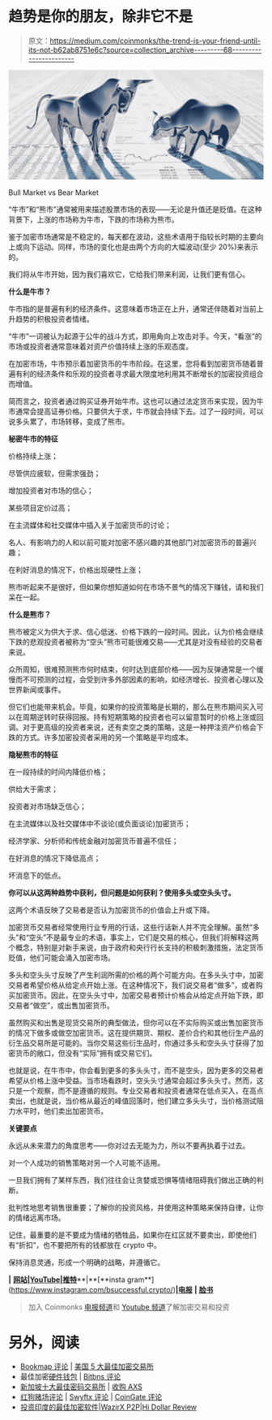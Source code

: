 # 趋势是你的朋友，除非它不是

> 原文：<https://medium.com/coinmonks/the-trend-is-your-friend-until-its-not-b62ab8751e6c?source=collection_archive---------68----------------------->

![](img/4d090b74f5e3fa75cb8402cd39d5cb18.png)

Bull Market vs Bear Market

“牛市”和“熊市”通常被用来描述股票市场的表现——无论是升值还是贬值。在这种背景下，上涨的市场称为牛市，下跌的市场称为熊市。

鉴于加密市场通常是不稳定的，每天都在波动，这些术语用于指较长时期的主要向上或向下运动。同样，市场的变化也是由两个方向的大幅波动(至少 20%)来表示的。

我们将从牛市开始，因为我们喜欢它，它给我们带来利润，让我们更有信心。

**什么是牛市？**

牛市指的是普遍有利的经济条件。这意味着市场正在上升，通常还伴随着对当前上升趋势的积极投资者情绪。

“牛市”一词被认为起源于公牛的战斗方式，即用角向上攻击对手。今天，“看涨”的市场或投资者通常意味着对资产价值持续上涨的乐观态度。

在加密市场，牛市预示着加密货币的牛市阶段。在这里，您将看到加密货币随着普遍有利的经济条件和乐观的投资者寻求最大限度地利用其不断增长的加密投资组合而增值。

简而言之，投资者通过购买证券开始牛市。这也可以通过法定货币来实现，因为牛市通常会提高证券价格。只要供大于求，牛市就会持续下去。过了一段时间，可以说多头累了，市场转移，变成了熊市。

**秘密牛市的特征**

价格持续上涨；

尽管供应疲软，但需求强劲；

增加投资者对市场的信心；

某些项目定价过高；

在主流媒体和社交媒体中插入关于加密货币的讨论；

名人、有影响力的人和以前可能对加密不感兴趣的其他部门对加密货币的普遍兴趣；

在利好消息的情况下，价格出现硬性上涨；

熊市听起来不是很好，但如果你想知道如何在市场不景气的情况下赚钱，请和我们呆在一起。

**什么是熊市？**

熊市被定义为供大于求、信心低迷、价格下跌的一段时间。因此，认为价格会继续下跌的悲观投资者被称为“空头”熊市可能很难交易——尤其是对没有经验的交易者来说。

众所周知，很难预测熊市何时结束，何时达到底部价格——因为反弹通常是一个缓慢而不可预测的过程，会受到许多外部因素的影响，如经济增长、投资者心理以及世界新闻或事件。

但它们也能带来机会。毕竟，如果你的投资策略是长期的，那么在熊市期间买入可以在周期逆转时获得回报。持有短期策略的投资者也可以留意暂时的价格上涨或回调。对于更高级的投资者来说，还有卖空之类的策略，这是一种押注资产价格会下跌的方式。许多加密投资者采用的另一个策略是平均成本。

**隐秘熊市的特征**

在一段持续的时间内降低价格；

供给大于需求；

投资者对市场缺乏信心；

在主流媒体以及社交媒体中不谈论(或负面谈论)加密货币；

经济学家、分析师和传统金融对加密货币普遍不信任；

在好消息的情况下降低高点；

坏消息下的低点。

**你可以从这两种趋势中获利，但问题是如何获利？使用多头或空头头寸。**

这两个术语反映了交易者是否认为加密货币的价值会上升或下降。

加密货币交易者经常使用行业专用的行话，这些行话新人并不完全理解。虽然“多头”和“空头”不是最专业的术语，事实上，它们是交易的核心，但我们将解释这两个概念，特别是对新手来说，由于政府和央行行长支持的积极刺激措施，法定货币贬值，他们可能会涌入加密市场。

多头和空头头寸反映了产生利润所需的价格的两个可能方向。在多头头寸中，加密交易者希望价格从给定点开始上涨。在这种情况下，我们说交易者“做多”，或者购买加密货币。因此，在空头头寸中，加密交易者预计价格会从给定点开始下跌，即交易者“做空”，或出售加密货币。

虽然购买和出售是现货交易所的典型做法，但你可以在不实际购买或出售加密货币的情况下做多或做空加密货币。这在提供期货、期权、差价合约和其他衍生产品的衍生品交易所是可能的。当你交易这些衍生品时，你通过多头和空头头寸获得了加密货币的敞口，但没有“实际”拥有或交易它们。

也就是说，在牛市中，你会看到更多的多头头寸，而不是空头，因为更多的交易者希望从价格上涨中受益。当市场看跌时，空头头寸通常会超过多头头寸。然而，这只是一个观察，而不是遵循的规则。专业交易者和投资者通常在低点买入，在高点卖出，也就是说，当价格从最近的峰值回落时，他们建立多头头寸，当价格测试阻力水平时，他们卖出加密货币。

**关键要点**

永远从未来潜力的角度思考——你对过去无能为力，所以不要再执着于过去。

对一个人成功的销售策略对另一个人可能不适用。

一旦我们拥有了某样东西，我们往往会让贪婪或恐惧等情绪阻碍我们做出正确的判断。

批判性地思考销售很重要；了解你的投资风格，并使用这种策略来保持自律，让你的情绪远离市场。

记住，最重要的是不要成为情绪的牺牲品，如果你在红区就不要卖出，即使他们有“折扣”，也不要把所有的钱都放在 crypto 中。

保持消息灵通，形成一个明确的战略，并遵循它。

**|** [**网站**](https://www.b-successful.com/)**|**[**YouTube**](https://www.youtube.com/channel/UCWrfC_w5wVnrOr8jy0ICoDw)**|**[**推特**](https://twitter.com/BSuccessful_)**|**[**insta gram**](https://www.instagram.com/bsuccessful.crypto/)**|**[**电报**](https://t.me/+NQbP3V_iaKQwMDYy) **|** [**脸书**](https://www.facebook.com/Bsuccesful/?_rdc=2&_rdr)

> 加入 Coinmonks [电报频道](https://t.me/coincodecap)和 [Youtube 频道](https://www.youtube.com/c/coinmonks/videos)了解加密交易和投资

# 另外，阅读

*   [Bookmap 评论](https://coincodecap.com/bookmap-review-2021-best-trading-software) | [美国 5 大最佳加密交易所](https://coincodecap.com/crypto-exchange-usa)
*   最佳加密[硬件钱包](/coinmonks/hardware-wallets-dfa1211730c6) | [Bitbns 评论](/coinmonks/bitbns-review-38256a07e161)
*   [新加坡十大最佳密码交易所](https://coincodecap.com/crypto-exchange-in-singapore) | [收购 AXS](https://coincodecap.com/buy-axs-token)
*   [红狗赌场评论](https://coincodecap.com/red-dog-casino-review) | [Swyftx 评论](https://coincodecap.com/swyftx-review) | [CoinGate 评论](https://coincodecap.com/coingate-review)
*   [投资印度的最佳加密软件](https://coincodecap.com/best-crypto-to-invest-in-india-in-2021)|[WazirX P2P](https://coincodecap.com/wazirx-p2p)|[Hi Dollar Review](https://coincodecap.com/hi-dollar-review)
